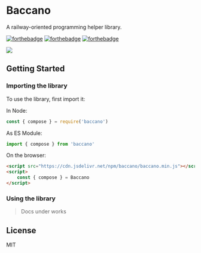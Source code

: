 # Baccano
A railway-oriented programming helper library.

[![forthebadge](https://forthebadge.com/images/badges/fuck-it-ship-it.svg)](https://forthebadge.com)
[![forthebadge](https://forthebadge.com/images/badges/made-with-javascript.svg)](https://forthebadge.com)
[![forthebadge](https://forthebadge.com/images/badges/powered-by-electricity.svg)](https://forthebadge.com)

[![](https://data.jsdelivr.com/v1/package/npm/baccano/badge)](https://www.jsdelivr.com/package/npm/baccano)

## Getting Started

### Importing the library

To use the library, first import it:

In Node:
```javascript
const { compose } = require('baccano')
```

As ES Module:
```javascript
import { compose } from 'baccano'
```

On the browser:
```html
<script src="https://cdn.jsdelivr.net/npm/baccano/baccano.min.js"></script>
<script>
    const { compose } = Baccano
</script>
```

### Using the library
> Docs under works

## License
MIT